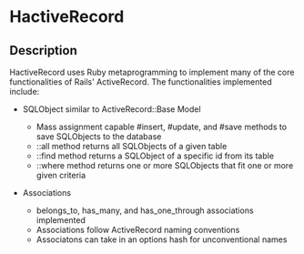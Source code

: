 # HactiveRecord

## Description
HactiveRecord uses Ruby metaprogramming to implement many of the core functionalities of Rails' ActiveRecord.
The functionalities implemented include:
* SQLObject similar to ActiveRecord::Base Model
  * Mass assignment capable #insert, #update, and #save methods to save SQLObjects to the database 
  * ::all method returns all SQLObjects of a given table
  * ::find method returns a SQLObject of a specific id from its table
  * ::where method returns one or more SQLObjects that fit one or more given criteria

* Associations
  * belongs_to, has_many, and has_one_through associations implemented
  * Associations follow ActiveRecord naming conventions
  * Associatons can take in an options hash for unconventional names
